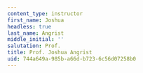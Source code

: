 ```yaml
---
content_type: instructor
first_name: Joshua
headless: true
last_name: Angrist
middle_initial: ''
salutation: Prof.
title: Prof. Joshua Angrist
uid: 744a649a-985b-a66d-b723-6c56d07258b0
---
```

